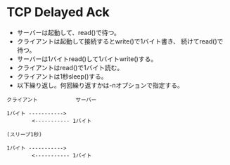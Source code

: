 # TCP Delayed Ack

- サーバーは起動して、read()で待つ。
- クライアントは起動して接続するとwrite()で1バイト書き、
  続けてread()で待つ。
- サーバーは1バイトread()して1バイトwrite()する。
- クライアントはread()で1バイト読む。
- クライアントは1秒sleep()する。
- 以下繰り返し。何回繰り返すかは-nオプションで指定する。

```
クライアント            サーバー

1バイト ----------->
        <----------- 1バイト

(スリープ1秒)

1バイト ----------->
        <----------- 1バイト
```

